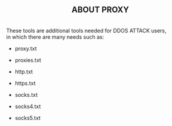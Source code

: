 <h2 align="center"> ABOUT PROXY </h2> <br>
<div>
 These tools are additional tools needed for DDOS ATTACK users,<br>
 in which there are many needs such as:<br>
 <ul>
   <li>proxy.txt</li>
 </ul>
  <ul>
   <li>proxies.txt</li>
 </ul>
  <ul>
   <li>http.txt</li>
 </ul>
  <ul>
   <li>https.txt</li>
 </ul>
 <ul>
   <li>socks.txt</li>
 </ul>
 <ul>
   <li>socks4.txt</li>
 </ul>
 <ul>
   <li>socks5.txt</li>
 </ul>
</div>
